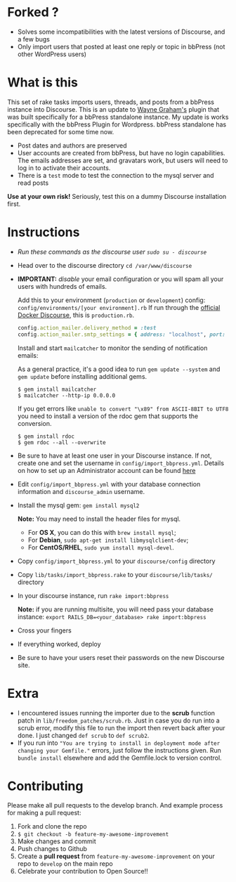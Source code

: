 # Forked ?

- Solves some incompatibilities with the latest versions of Discourse, and a few bugs
- Only import users that posted at least one reply or topic in bbPress (not other WordPress users)

# What is this

This set of rake tasks imports users, threads, and posts from a bbPress
instance into Discourse. This is an update to [Wayne Graham's](https://github.com/waynegraham/discourse-import-bbpress) plugin that was built specifically for a bbPress standalone instance. My update is works specifically with the bbPress Plugin for Wordpress. bbPress standalone has been deprecated for some time now.

* Post dates and authors are preserved
* User accounts are created from bbPress, but have no login
  capabilities. The emails addresses are set, and gravatars work, but
users will need to log in to activate their accounts.
* There is a `test` mode to test the connection to the mysql server and
  read posts

**Use at your own risk!** Seriously, test this on a dummy Discourse
installation first.

# Instructions
  
* *Run these commands as the discourse user `sudo su - discourse`*
  
* Head over to the discourse directory `cd /var/www/discourse`

* **IMPORTANT:** *disable* your email configuration or you will spam all your users with hundreds of emails.

  Add this to your environment (`production` or `development`) config: `config/environments/[your environment].rb`
  If run through the [official Docker Discourse](https://github.com/discourse/discourse_docker), this is `production.rb`.

  ```ruby
  config.action_mailer.delivery_method = :test
  config.action_mailer.smtp_settings = { address: "localhost", port: 1025 }
  ```

  Install and start `mailcatcher` to monitor the sending of notification
  emails:

  As a general practice, it's a good idea to run ```gem update --system``` and ```gem update``` before installing additional gems.

  ```shell
  $ gem install mailcatcher
  $ mailcatcher --http-ip 0.0.0.0
  ```

  If you get errors like ```unable to convert "\x89" from ASCII-8BIT to UTF8``` you need to install a version of the rdoc gem that supports the conversion.

  ```
  $ gem install rdoc
  $ gem rdoc --all --overwrite
  ```

* Be sure to have at least one user in your Discourse instance. If not,
  create one and set the username in `config/import_bbpress.yml`. Details on how to set up an Administrator account can be found [here](https://github.com/discourse/discourse/blob/master/docs/INSTALL-ubuntu.md#administrator-account)

* Edit `config/import_bbpress.yml` with your database connection
  information and `discourse_admin` username.

* Install the mysql gem: `gem install mysql2`

  **Note:** You may need to install the header files for mysql.
  * For **OS X**,
you can do this with `brew install mysql`;
  * For **Debian**, `sudo apt-get
install libmysqlclient-dev`;
  * For **CentOS/RHEL**, `sudo yum install
mysql-devel`.

* Copy `config/import_bbpress.yml` to your `discourse/config` directory
* Copy `lib/tasks/import_bbpress.rake` to your `discourse/lib/tasks/`
  directory
* In your discourse instance, run `rake import:bbpress`

  **Note:** if you are running multisite, you will need pass your database
instance: `export RAILS_DB=<your_database> rake import:bbpress`

* Cross your fingers
* If everything worked, deploy
* Be sure to have your users reset their passwords on the new Discourse
  site.
  
# Extra
* I encountered issues running the importer due to the **scrub** function patch in `lib/freedom_patches/scrub.rb`. Just in case you do run into a scrub error, modify this file to run the import then revert back after your done. I just changed `def scrub` to `def scrub2`.
* If you run into `"You are trying to install in deployment mode after changing your Gemfile."` errors, just follow the instructions given. Run `bundle install` elsewhere and add the Gemfile.lock to version control.


# Contributing

Please make all pull requests to the develop branch. And example process
for making a pull request:

1. Fork and clone the repo
1. `$ git checkout -b feature-my-awesome-improvement`
1. Make changes and commit
1. Push changes to Github
1. Create a **pull request** from `feature-my-awesome-improvement` on
   your repo to `develop` on the main repo
1. Celebrate your contribution to Open Source!!
